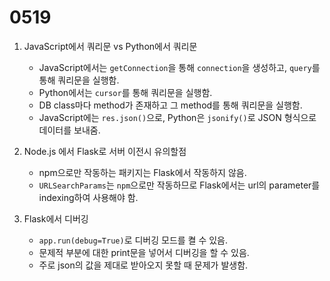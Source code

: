 # 0519

1. JavaScript에서 쿼리문 vs Python에서 쿼리문

    - JavaScript에서는 `getConnection`을 통해 `connection`을 생성하고, `query`를 통해 쿼리문을 실행함.
    - Python에서는 `cursor`를 통해 쿼리문을 실행함.
    - DB class마다 method가 존재하고 그 method를 통해 쿼리문을 실행함.
    - JavaScript에는 `res.json()`으로, Python은 `jsonify()`로 JSON 형식으로 데이터를 보내줌.

2. Node.js 에서 Flask로 서버 이전시 유의할점

    - npm으로만 작동하는 패키지는 Flask에서 작동하지 않음.
    - `URLSearchParams`는 `npm`으로만 작동하므로 Flask에서는 url의 parameter를 indexing하여 사용해야 함.

3. Flask에서 디버깅

    - `app.run(debug=True)`로 디버깅 모드를 켤 수 있음.
    - 문제적 부분에 대한 print문을 넣어서 디버깅을 할 수 있음.
    - 주로 json의 값을 제대로 받아오지 못할 때 문제가 발생함.
